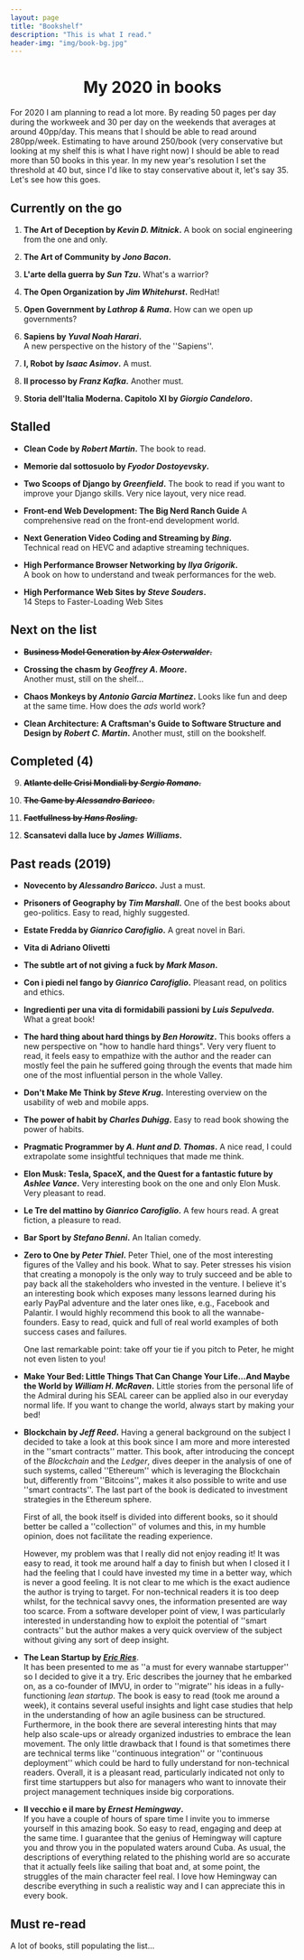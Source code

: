 ```yaml
---
layout: page
title: "Bookshelf"
description: "This is what I read."
header-img: "img/book-bg.jpg"
---
```


# <center>My 2020 in books</center>
For 2020 I am planning to read a lot more. 
By reading 50 pages per day during the workweek and 30 per day on the weekends
that averages at around 40pp/day. This means that I should be able to read
around 280pp/week. Estimating to have around 250/book (very conservative
but looking at my shelf this is what I have right now) I should be able to read
more than 50 books in this year. 
In my new year's resolution I set the threshold at 40 but, since I'd like to
stay conservative about it, let's say 35.
Let's see how this goes. 

## Currently on the go
1. **The Art of Deception by *Kevin D. Mitnick*.**
  A book on social engineering from the one and only. 

2. **The Art of Community by *Jono Bacon*.**

3. **L'arte della guerra by *Sun Tzu*.**
  What's a warrior? 

4. **The Open Organization by *Jim Whitehurst*.**
  RedHat!

5. **Open Government by *Lathrop & Ruma*.**
  How can we open up governments?

6. **Sapiens by *Yuval Noah Harari*.**   
  A new perspective on the history of the ''Sapiens''. 

7. **I, Robot by *Isaac Asimov*.**
  A must.

8. **Il processo by *Franz Kafka*.**
  Another must.

9. **Storia dell'Italia Moderna. Capitolo XI by *Giorgio Candeloro*.**



## Stalled

* **Clean Code by *Robert Martin*.**
  The book to read.

* **Memorie dal sottosuolo by *Fyodor Dostoyevsky*.** 

* **Two Scoops of Django by *Greenfield*.**
  The book to read if you want to improve your Django skills. Very nice layout,
  very nice read. 

* **Front-end Web Development: The Big Nerd Ranch Guide**
  A comprehensive read on the front-end development world.

* **Next Generation Video Coding and Streaming by *Bing*.**     
  Technical read on HEVC and adaptive streaming techniques.

* **High Performance Browser Networking by *Ilya Grigorik*.**  
  A book on how to understand and tweak performances for the web. 

* **High Performance Web Sites by *Steve Souders*.**  
  14 Steps to Faster-Loading Web Sites 

## Next on the list
* ~~**Business Model Generation by *Alex Osterwalder*.**~~

* **Crossing the chasm by *Geoffrey A. Moore*.**  
  Another must, still on the shelf...

* **Chaos Monkeys by *Antonio Garcia Martinez*.** 
  Looks like fun and deep at the same time. How does the *ads* world work?

* **Clean Architecture: A Craftsman's Guide to Software Structure and
  Design by *Robert C. Martin*.** 
  Another must, still on the bookshelf. 

## Completed (4)

9. ~~**Atlante delle Crisi Mondiali by *Sergio Romano*.**~~

11. ~~**The Game by *Alessandro Baricco*.**~~

12. ~~**Factfullness by *Hans Rosling*.**~~

10. **Scansatevi dalla luce by *James Williams*.**

## Past reads (2019)

* **Novecento by *Alessandro Baricco*.**
  Just a must.

* **Prisoners of Geography by *Tim Marshall*.**
  One of the best books about geo-politics. Easy to read, highly
  suggested.

* **Estate Fredda by *Gianrico Carofiglio*.**
  A great novel in Bari.

* **Vita di Adriano Olivetti**

* **The subtle art of not giving a fuck by *Mark Mason*.**

* **Con i piedi nel fango by *Gianrico Carofiglio*.**
  Pleasant read, on politics and ethics. 

* **Ingredienti per una vita di formidabili passioni by *Luis Sepulveda*.**
  What a great book!
  
* **The hard thing about hard things by *Ben Horowitz*.**
  This books offers a new perspective on "how to handle hard things". Very very
  fluent to read, it feels easy to empathize with the author and the reader can
  mostly feel the pain he suffered going through the events that made him one of the
  most influential person in the whole Valley. 

* **Don't Make Me Think by *Steve Krug*.**
  Interesting overview on the usability of web and mobile apps.

* **The power of habit by *Charles Duhigg*.** 
  Easy to read book showing the power of habits. 

* **Pragmatic Programmer by *A. Hunt and D. Thomas*.**
  A nice read, I could extrapolate some insightful techniques that made me
  think. 

* **Elon Musk: Tesla, SpaceX, and the Quest for a fantastic future by *Ashlee
  Vance*.**
  Very interesting book on the one and only Elon Musk. Very pleasant to read. 

* **Le Tre del mattino by *Gianrico Carofiglio*.**
  A few hours read. A great fiction, a pleasure to read.

* **Bar Sport by *Stefano Benni*.**
  An Italian comedy. 

* **Zero to One by *Peter Thiel*.**
  Peter Thiel, one of the most interesting figures of the Valley and his book.
  What to say. Peter stresses his vision that creating a monopoly is the only
  way to truly succeed and be able to pay back all the stakeholders who
  invested in the venture. 
  I believe it's an interesting book which exposes
  many lessons learned during his early PayPal adventure and the later ones like,
  e.g., Facebook and Palantir. I would highly recommend this book to all the
  wannabe-founders. Easy to read, quick and full of real world examples of both
  success cases and failures. 

  One last remarkable point: take off your tie if you pitch to Peter, he might
  not even listen to you!


* **Make Your Bed: Little Things That Can Change Your Life...And Maybe the
  World by *William H. McRaven*.**
  Little stories from the personal life of the Admiral during his SEAL career
  can be applied also in our everyday normal life. If you want to change the
  world, always start by making your bed!

* **Blockchain by *Jeff Reed*.**
  Having a general background on the subject I decided to take a look at this
  book since I am more and more interested in the ''smart contracts'' matter. 
  This book, after introducing the concept of the *Blockchain* and the *Ledger*,
  dives deeper in the analysis of one of such systems, called ''Ethereum'' which
  is leveraging the Blockchain but, differently from ''Bitcoins'', makes it
  also possible to write and use ''smart contracts''. The last part of the book
  is dedicated to investment strategies in the
  Ethereum sphere.

  First of all, the book itself is divided into different books, so it should
  better be called a ''collection'' of volumes and this, in my humble opinion,
  does not facilitate the reading experience. 
  
  However, my problem was that I really did not enjoy reading it! It was easy to read,
  it took me around
  half a day to finish but when I closed it I had the feeling that I could have
  invested my time in a better way, which is never a good feeling. It is not
  clear to me which is the
  exact audience the author is trying to target. For non-technical readers
  it is too deep whilst, for the technical savvy ones, the information
  presented are way too scarce. From a software developer point of view, I was
  particularly interested in understanding how to exploit the potential of ''smart
  contracts'' but the author makes a very quick overview of the subject
  without giving any sort of deep insight. 

    
* **The Lean Startup by [*Eric Ries*](http://theleanstartup.com)**.  
  It has been presented to me as ''a must for every wannabe startupper'' so
  I decided to give it a try.
  Eric describes the journey that he embarked on, as a co-founder of IMVU, in
  order to
  ''migrate'' his ideas in a fully-functioning *lean startup*. The book is
  easy to read (took me around a week), it contains several useful insights
  and light case studies that help in the understanding of how an agile
  business can be structured. Furthermore, in the book there are several
  interesting hints that may help also scale-ups or already organized
  industries to embrace the lean movement. The only little drawback that
  I found is that sometimes there are technical terms like ''continuous
  integration'' or ''continuous deployment'' which could be hard to fully
  understand for non-technical readers.
  Overall, it is a pleasant read, particularly indicated not only to first time
  startuppers but also for managers who want to innovate their project
  management techniques inside big corporations. 

* **Il vecchio e il mare by *Ernest Hemingway*.**  
  If you have a couple of hours of spare time I invite you to immerse yourself
  in this amazing book. So easy to read, engaging and deep at the same
  time. I guarantee that the genius of Hemingway will capture you and throw you
  in the populated waters around Cuba. As usual, the descriptions of everything
  related to the phishing world are so accurate that it actually feels like
  sailing that boat and, at some point, the struggles of the main character
  feel real. I love how Hemingway can describe everything in such a realistic
  way and I can appreciate this in every book. 

## Must re-read
  A lot of books, still populating the list...
